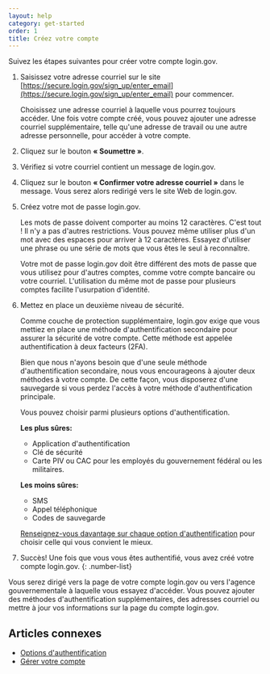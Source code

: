 ```yaml
---
layout: help
category: get-started
order: 1
title: Créez votre compte
---
```


Suivez les étapes suivantes pour créer votre compte login.gov.

1. Saisissez votre adresse courriel sur le site [https://secure.login.gov/sign_up/enter_email](https://secure.login.gov/sign_up/enter_email) pour commencer.

   Choisissez une adresse courriel à laquelle vous pourrez toujours accéder. Une fois votre compte créé, vous pouvez ajouter une adresse courriel supplémentaire, telle qu'une adresse de travail ou une autre adresse personnelle, pour accéder à votre compte.

1. Cliquez sur le bouton **« Soumettre »**.
1. Vérifiez si votre courriel contient un message de login.gov.
1. Cliquez sur le bouton **« Confirmer votre adresse courriel »** dans le message. Vous serez alors redirigé vers le site Web de login.gov.
1. Créez votre mot de passe login.gov.

   Les mots de passe doivent comporter au moins 12 caractères. C'est tout ! Il n'y a pas d'autres restrictions. Vous pouvez même utiliser plus d'un mot avec des espaces pour arriver à 12 caractères. Essayez d'utiliser une phrase ou une série de mots que vous êtes le seul à reconnaître.

   Votre mot de passe login.gov doit être différent des mots de passe que vous utilisez pour d'autres comptes, comme votre compte bancaire ou votre courriel. L'utilisation du même mot de passe pour plusieurs comptes facilite l'usurpation d'identité.

1. Mettez en place un deuxième niveau de sécurité.

   Comme couche de protection supplémentaire, login.gov exige que vous mettiez en place une méthode d'authentification secondaire pour assurer la sécurité de votre compte. Cette méthode est appelée authentification à deux facteurs (2FA).

   Bien que nous n'ayons besoin que d'une seule méthode d'authentification secondaire, nous vous encourageons à ajouter deux méthodes à votre compte. De cette façon, vous disposerez d'une sauvegarde si vous perdez l'accès à votre méthode d'authentification principale.

   Vous pouvez choisir parmi plusieurs options d'authentification.

   **Les plus sûres:**

   - Application d'authentification
   - Clé de sécurité
   - Carte PIV ou CAC pour les employés du gouvernement fédéral ou les militaires.

   **Les moins sûres:**

   - SMS
   - Appel téléphonique
   - Codes de sauvegarde

   [Renseignez-vous davantage sur chaque option d'authentification](site.baseurl/help/get-started/authentication-options) pour choisir celle qui vous convient le mieux.

1. Succès! Une fois que vous vous êtes authentifié, vous avez créé votre compte login.gov.
   {: .number-list}

Vous serez dirigé vers la page de votre compte login.gov ou vers l'agence gouvernementale à laquelle vous essayez d'accéder. Vous pouvez ajouter des méthodes d'authentification supplémentaires, des adresses courriel ou mettre à jour vos informations sur la page du compte login.gov.

## Articles connexes

- [Options d'authentification](site.baseurl/help/get-started/authentication-options)
- [Gérer votre compte](site.baseurl/help/manage-your-account/overview)
